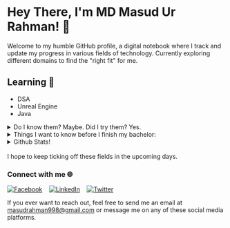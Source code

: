 # Hey There, I'm MD Masud Ur Rahman! 👋

Welcome to my humble GitHub profile, a digital notebook where I track and update my progress in various fields of technology. Currently exploring different domains to find the "right fit" for me.

## Learning 🚀
- DSA
- Unreal Engine
- Java

<details>
  <summary>Do I know them? Maybe. Did I try them? Yes.</summary>
  &nbsp;
        
  - Basic knowledge of C, C++, Python.
  - Problem-solving? An ongoing process in anyone's life.
</details>

<details>
  <summary>Things I want to know before I finish my bachelor:</summary>
&nbsp;
        
  - Machine Learning, Neural Networking, and anything related to AI.
  - DSA, DB, Cloud, AWS, DevOps, and Azure.
  - Game Development and its many different fields!
  - CyberSecurity and its Massive subbranches!
  - Software and Android application development as well.
  - The least interested I am about is web development, but I will gain some basic understanding of CSS, JS, and React.
</details>
<details>
  <summary>Github Stats!</summary>
  &nbsp;
        
![Your GitHub Stats](https://github-readme-stats.vercel.app/api?username=Monotheist0&show_icons=true&count_private=true&hide=issues&theme=tokyonight)
![Your Top Languages](https://github-readme-stats.vercel.app/api/top-langs/?username=Monotheist0&layout=compact&v=1&theme=tokyonight).
</details>

<br>
I hope to keep ticking off these fields in the upcoming days.






### Connect with me 🌐

[![Facebook](https://img.icons8.com/color/48/000000/facebook.png)](https://www.facebook.com/Shoytanbaba99/) &nbsp;&nbsp;
[![LinkedIn](https://img.icons8.com/color/48/000000/linkedin.png)](https://www.linkedin.com/in/md-masud-ur-rahman-657b82262/) &nbsp;&nbsp;
[![Twitter](https://img.icons8.com/color/48/000000/twitter.png)](https://twitter.com/Shoytanbaba99)

If you ever want to reach out, feel free to send me an email at masudrahman998@gmail.com or message me on any of these social media platforms.

